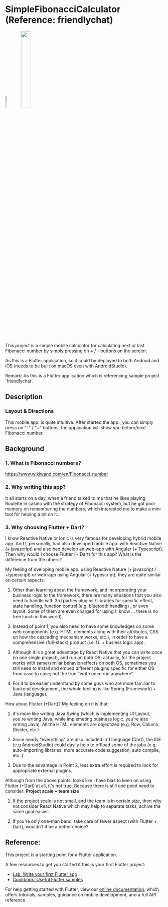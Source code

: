 # SimpleFibonacciCalculator (Reference: friendlychat)

<img src="https://user-images.githubusercontent.com/12118835/79595080-d0c12480-8110-11ea-99c9-84f697741a3d.png" width="10%" height="10%"><img src="https://user-images.githubusercontent.com/12118835/79595105-ddde1380-8110-11ea-88f0-81a0e8f80773.jpg" width="25%" height="25%">

This project is a simple mobile calculator for calculating next or last Fibonacci number by simply pressing on + / - buttons on the screen.

As this is a Flutter application, so it could be deployed to both Android and iOS (needs to be built on macOS even with AndroidStudio).

Remark:
As this is a Flutter application which is referencing sample project 'friendlychat'.


## Description

### Layout & Directions

This mobile app. is quite intuitive. After started the app., you can simply press on "-" / "+" buttons, the application will show you before/next Fibonacci number.


## Background

### 1. What is Fibonacci numbers?

https://www.wikiwand.com/en/Fibonacci_number

### 2. Why writing this app?

It all starts on a day, when a friend talked to me that he likes playing Roulette in casino with the strategy of Fibonacci system, but he got poor memory on remembering the numbers, which interested me to make a mini tool for helping a bit on it.

### 3. Why choosing Flutter + Dart?

I know Reactive Native or Ionic is very famous for developing hybrid mobile app. And I, personally, had also developed mobile app. with Reactive Native (+ javascript) and also had develop an web-app with Angular (+ Typescript). Then why would I choose Flutter (+ Dart) for this app? What is the difference from the others?

My feeling of dveloping mobile app. using Reactive Nature (+ javascript / +typescript) or web-app using Angular (+ typescript), they are quite similar on certain aspects: 
 
  1. Other than learning about the framework, and incorporating your business logic to the framework; there are many situations that you also need to handle with 3rd parties plugins / libraries for specific effect, state handling, function control (e.g. bluetooth handling) , or even layout. Some of them are even  charged for using (I know ... there is no free lunch in this world). 
  
  2. Instead of point 1, you also need to have some knowledges on some web components (e.g. HTML elements along with their attributes, CSS on how the cascading mechanism works, etc.), in order to have a comprehensive (full-stack) product (i.e. UI + busiess logic app).
  
  3. Although it is a great advantage by React Native that you can write once (in one single project), and run on both OS; actually, for the project works with same/similar behavior/effects on both OS, sometimes you still need to install and embed different plugins specific for either OS from case to case; not the true "write once run anywhere".
  
  4. For it to be easier understand by some guys who are more familiar to backend development, the whole feeling is like Spring (Framework) + Java (language).


How about Flutter (+Dart)? My feeling on it is that:

  1. it's more like writing Java Swing (which is implementing UI Layout, you're writing Java; while implemeting business logic, you're also writing Java). All the HTML elements are objectized (e.g. Row, Column, Divider, etc.)
  
  2. Since nearly "everything" are also included in 1 language (Dart), the IDE (e.g AndroidStudio) could easily help to offload some of the jobs (e.g. auto-importing libraries, more accurate code suggestion, auto compile, etc. )
  
  3. Due to the advantage in Point 2, less extra effort is required to look for appropriate external plugins.
  

Although from the above points, looks like I have bias to keen on using Flutter (+Dart) at all, it's not true. Because there is still one point need to consider: **Project scale + team size**

  1. If the project scale is not small, and the team is in certain size, then why not consider React Native which may help to separate tasks, achive the same goal easier.
  
  2. If you're only one-man band, take care of fewer aspect (with Flutter + Dart), wouldn't it be a better choice?
  



Reference:
----------
This project is a starting point for a Flutter application.

A few resources to get you started if this is your first Flutter project:

- [Lab: Write your first Flutter app](https://flutter.dev/docs/get-started/codelab)
- [Cookbook: Useful Flutter samples](https://flutter.dev/docs/cookbook)

For help getting started with Flutter, view our
[online documentation](https://flutter.dev/docs), which offers tutorials,
samples, guidance on mobile development, and a full API reference.
